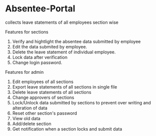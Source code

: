 # Absentee-Portal
collects leave statements of all employees section wise

Features for sections
1. Verify and hightlight the absentee data submitted by employee
2. Edit the data submited by employee.
3. Delete the leave statement of individual employee.
4. Lock data after verification
5. Change login password.

Features for admin
1. Edit employees of all sections
2. Export leave statements of all sections in single file
3. Delete leave statements of all sections
4. Change approvers of sections
5. Lock/Unlock data submitted by sections to prevent over writing and alteration of data
6. Reset other section's password
7. View old data
8. Add/delete section
9. Get notification when a section locks and submit data